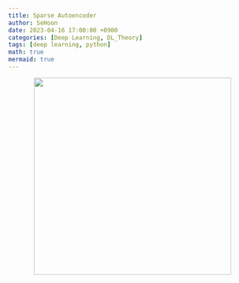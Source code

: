 ```yaml
---
title: Sparse Autoencoder
author: SeHoon
date: 2023-04-16 17:00:00 +0900
categories: [Deep Learning, DL_Theory]
tags: [deep learning, python]
math: true
mermaid: true
---
```


<center>
<img src="" width=400>
</center>
<br><br>